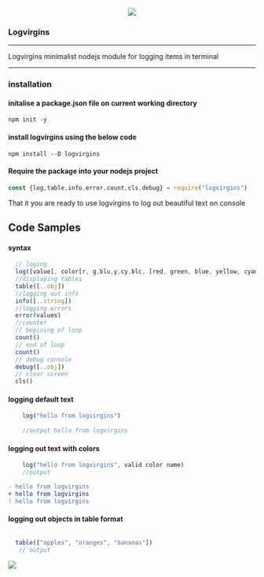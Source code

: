 <p align="center"><img src="https://github.com/Benrobo/log4virgin/blob/main/log4virgin/icon/bae37b1f616249c6a623c880ce0f8f92.png"></p>

### Logvirgins

---

Logvirgins minimalist nodejs module for logging items in terminal

---

### installation

#### initalise a package.json file on current working directory

`npm init -y`

#### install logvirgins using the below code

`npm install --D logvirgins`

#### Require the package into your nodejs project

```javascript
const {log,table,info,error,count,cls,debug} = require("logvirgins")
```
That it you are ready to use logvirgins to log out beautiful text on console

## Code Samples
#### syntax
```javascript
  // loging 
  log([value], color[r, g,blu,y,cy,blc, [red, green, blue, yellow, cyan, black]][..optional])
  //displaying tables
  table([..obj])
  //logging out info
  info([..string])
  //logging errors
  error(values)
  //counter
  // begining of loop
  count()
  // end of loop
  count()
  // debug console
  debug([..obj])
  // clear screen
  cls()

```
#### logging default text 

```javascript
    log("hello from logvirgins")
    
    //output hello from logvirgins
```

#### logging out text with colors

```javascript
    log("hello from logvirgins", valid color name)
    //output
```
```diff
- hello from logvirgins
+ hello from logvirgins
! hello from logvirgins
```
#### logging out objects in table format

```javascript 

  table(["apples", "oranges", "bananas"])
   // output 
```
<img src="https://github.com/Benrobo/logvirgin/blob/main/logvirgin/icon/tab.PNG">

